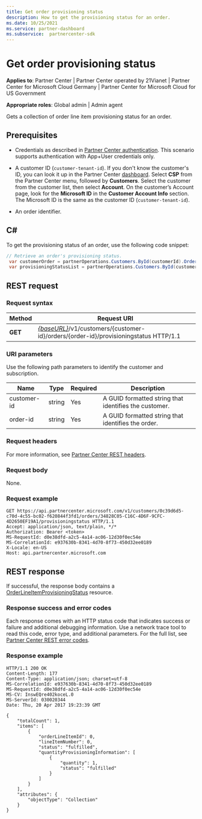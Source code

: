 ```yaml
---
title: Get order provisioning status
description: How to get the provisioning status for an order.
ms.date: 10/25/2021
ms.service: partner-dashboard
ms.subservice:  partnercenter-sdk
---
```


# Get order provisioning status

**Applies to**: Partner Center | Partner Center operated by 21Vianet | Partner Center for Microsoft Cloud Germany | Partner Center for Microsoft Cloud for US Government

**Appropriate roles**: Global admin | Admin agent

Gets a collection of order line item provisioning status for an order.

## Prerequisites

- Credentials as described in [Partner Center authentication](partner-center-authentication.md). This scenario supports authentication with App+User credentials only.

- A customer ID (`customer-tenant-id`). If you don't know the customer's ID, you can look it up in the Partner Center [dashboard](https://partner.microsoft.com/dashboard). Select **CSP** from the Partner Center menu, followed by **Customers**. Select the customer from the customer list, then select **Account**. On the customer’s Account page, look for the **Microsoft ID** in the **Customer Account Info** section. The Microsoft ID is the same as the customer ID  (`customer-tenant-id`).

- An order identifier.

## C\#

To get the provisioning status of an order, use the following code snippet:

``` csharp
// Retrieve an order's provisioning status.
 var customerOrder = partnerOperations.Customers.ById(customerId).Orders.ById(orderId).Get();
 var provisioningStatusList = partnerOperations.Customers.ById(customerId).Orders.ById(customerOrder.Id).ProvisioningStatus.Get();
```

## REST request

### Request syntax

| Method  | Request URI                                                                                                                        |
|---------|------------------------------------------------------------------------------------------------------------------------------------|
| **GET** | [*{baseURL}*](partner-center-rest-urls.md)/v1/customers/{customer-id}/orders/{order-id}/provisioningstatus HTTP/1.1 |

### URI parameters

Use the following path parameters to identify the customer and subscription.

| Name            | Type   | Required | Description                                               |
|-----------------|--------|----------|-----------------------------------------------------------|
| customer-id     | string | Yes      | A GUID formatted string that identifies the customer.     |
| order-id        | string | Yes      | A GUID formatted string that identifies the order.        |

### Request headers

For more information, see [Partner Center REST headers](headers.md).

### Request body

None.

### Request example

```http
GET https://api.partnercenter.microsoft.com/v1/customers/0c39d6d5-c70d-4c55-bc02-f620844f3fd1/orders/34828C05-C16C-4D6F-9CFC-4D2650EF19A1/provisioningstatus HTTP/1.1
Accept: application/json, text/plain, */*
Authorization: Bearer <token>
MS-RequestId: d0e38dfd-a2c5-4a14-ac06-12d30f0ec54e
MS-CorrelationId: e937630b-8341-4d70-8f73-450d32ee0189
X-Locale: en-US
Host: api.partnercenter.microsoft.com
```

## REST response

If successful, the response body contains a [OrderLineItemProvisioningStatus](order-resources.md#orderlineitemprovisioningstatus) resource.

### Response success and error codes

Each response comes with an HTTP status code that indicates success or failure and additional debugging information. Use a network trace tool to read this code, error type, and additional parameters. For the full list, see [Partner Center REST error codes](error-codes.md).

### Response example

```http
HTTP/1.1 200 OK
Content-Length: 177
Content-Type: application/json; charset=utf-8
MS-CorrelationId: e937630b-8341-4d70-8f73-450d32ee0189
MS-RequestId: d0e38dfd-a2c5-4a14-ac06-12d30f0ec54e
MS-CV: InswEQre402koceL.0
MS-ServerId: 030020344
Date: Thu, 20 Apr 2017 19:23:39 GMT

{
    "totalCount": 1,
    "items": [
        {
            "orderLineItemId": 0,
            "lineItemNumber": 0,
            "status": "fulfilled",
            "quantityProvisioningInformation": [
                {
                    "quantity": 1,
                    "status": "fulfilled"
                }
            ]
        }
    ],
    "attributes": {
        "objectType": "Collection"
    }
}
```
